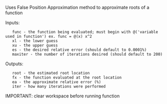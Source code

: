 Uses False Position Approximation method to approximate roots of a function
   
   
   Inputs:
   
       func - the function being evaluated; must begin with @('variable used in function') ex. func = @(x) x^2
       xl - the lower guess
       xu - the upper guess
       es - the desired relative error (should default to 0.0001%)
       maxiter - the number of iterations desired (should default to 200)
       
   Outputs:
   
       root - the estimated root location
       fx - the function evaluated at the root location
       ea - the approximate relative error (%)
       iter - how many iterations were performed
       
IMPORTANT: clear workspace before running function
